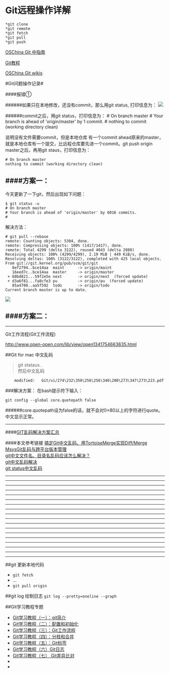 Git远程操作详解
===================
  
  
[come from]:(http://www.ruanyifeng.com/blog/2014/06/git_remote.html)


	*git clone
	*git remote
	*git fetch
	*git pull
	*git push

[OSChina Git 中指南](http://git.oschina.net/progit/)


[Git教程](http://www.liaoxuefeng.com/wiki/0013739516305929606dd18361248578c67b8067c8c017b000)

[OSChina Git wikis](http://git.oschina.net/oschina/git-osc/wikis/Home)




#Git问题操作记录#

####报错①

######如果只在本地修改，还没有commit，那么用git status, 打印信息为：
![](https://raw.githubusercontent.com/xiaoyanit/xiaoyanit.github.io/master/Git/20140804103815.png)


######commit之后，用git status，打印信息为：
	# On branch master
	# Your branch is ahead of 'origin/master' by 1 commit.
	#
	nothing to commit (working directory clean)

说明没有文件需要commit，但是本地仓库 有一个commit ahead原来的master，就是本地仓库有一个提交，比远程仓库要先进一个commit。git push origin master之后，再用git staus，打印信息为：

	# On branch master
	nothing to commit (working directory clean)


####方案一：
--------------------------------------------


今天更新了一下git，然后出现如下问题：

	$ git status -u
	# On branch master
	# Your branch is ahead of 'origin/master' by 6016 commits.
	#

解决方法：

	# git pull --rebase
	remote: Counting objects: 5304, done.
	remote: Compressing objects: 100% (1417/1417), done.
	remote: Total 4299 (delta 3122), reused 4043 (delta 2880)
	Receiving objects: 100% (4299/4299), 2.19 MiB | 449 KiB/s, done.
	Resolving deltas: 100% (3122/3122), completed with 425 local objects.
	From git://git.kernel.org/pub/scm/git/git
	   8ef2794..bce14aa  maint      -> origin/maint
	   16eed7c..bce14aa  master     -> origin/master
	 + 68bd821...59f2e5e next       -> origin/next  (forced update)
	 + d3a6f81...fa8cfe3 pu         -> origin/pu  (forced update)
	   85a4700..aa5f592  todo       -> origin/todo
	Current branch master is up to date.


![](https://raw.githubusercontent.com/xiaoyanit/xiaoyanit.github.io/master/Git/20140804103951.png)


####方案二：
--------------------------------------------




















  

--------------------------------------------

Git工作流程(Git工作流程)

http://www.open-open.com/lib/view/open1341754663635.html




##Git for mac 中文乱码

>git stataus .  
 然后中文乱码 

		modified:   Git/vi/274\232\350\256\256\346\200\273\347\273\223.pdf 
		
		
###解决方案：
在bash提示符下输入：

`git config --global core.quotepath false`

######core.quotepath设为false的话，就不会对0×80以上的字符进行quote。中文显示正常。
  - - - 
  
####[GIT乱码解决方案汇总](http://www.cnblogs.com/perseus/archive/2012/11/21/2781074.html)
  
  
  
####本文参考链接
[搞定Git中文乱码、用TortoiseMerge实现Diff/Merge](http://topic.csdn.net/u/20110113/19/b0d5d506-4307-428b-a61d-7974aa66a2da.html)	  
[MsysGit乱码与跨平台版本管理](http://topic.csdn.net/u/20110106/20/f11ef8dd-44ec-478e-b78a-73240bcdde43.html)  
[git中文文件名、目录名乱码应该怎么解决？](http://bbs.et8.net/bbs/showthread.php?t=942185)  
[git中文乱码解决](http://www.wangyinneng.com/git%E4%B8%AD%E6%96%87%E4%B9%B1%E7%A0%81%E8%A7%A3%E5%86%B3/)  
[git status中文乱码](http://bbs.chinaunix.net/thread-3558872-1-1.html)
  
  
 - - -
  ***
  *** 
 - - -
  ***
  ***
 - - -
  ***
  ***
 - - -
  ***
  *** 
 - - -
  ***
  ***
 - - -
  ***
  ***
##git 更新本地代码 
  
  - `git fetch`
  - ...
  - `git pull origin`
  
##git log 绘制日志
  `git log --pretty=oneline --graph`
  
  
 
##Git学习教程专题

- [Git学习教程（一）：git简介](http://fsjoy.blog.51cto.com/318484/244397)
- [Git学习教程（二）：配置和初始化](http://fsjoy.blog.51cto.com/318484/244803)
- [Git学习教程（三）：Git工作流程](http://fsjoy.blog.51cto.com/318484/244397)
- [Git学习教程（四）：分枝和合并](http://fsjoy.blog.51cto.com/318484/245081)
- [Git学习教程（五）：Git标签](http://fsjoy.blog.51cto.com/318484/245106)
- [Git学习教程（六）Git日志](http://fsjoy.blog.51cto.com/318484/245261)
- [Git学习教程（七） Git差异比对](http://fsjoy.blog.51cto.com/318484/245465)
- []()
- []()




  
  
  
  








